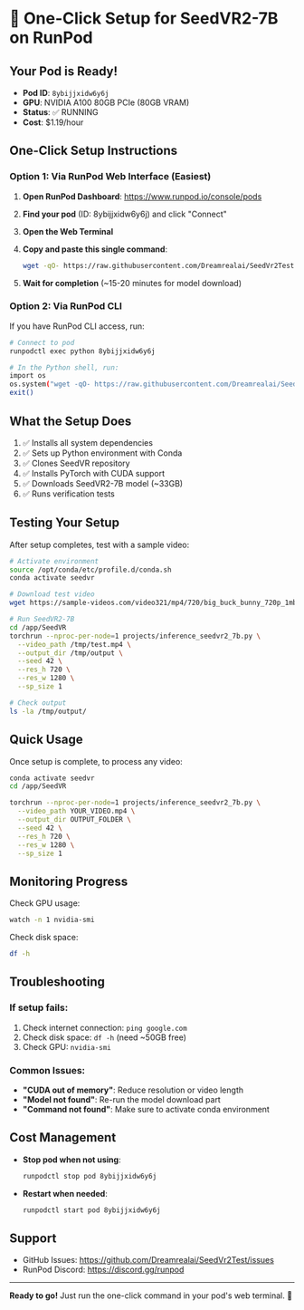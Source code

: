 # 🚀 One-Click Setup for SeedVR2-7B on RunPod

## Your Pod is Ready!

- **Pod ID**: `8ybijjxidw6y6j`  
- **GPU**: NVIDIA A100 80GB PCIe (80GB VRAM)
- **Status**: ✅ RUNNING
- **Cost**: $1.19/hour

## One-Click Setup Instructions

### Option 1: Via RunPod Web Interface (Easiest)

1. **Open RunPod Dashboard**: https://www.runpod.io/console/pods

2. **Find your pod** (ID: 8ybijjxidw6y6j) and click "Connect"

3. **Open the Web Terminal**

4. **Copy and paste this single command**:
   ```bash
   wget -qO- https://raw.githubusercontent.com/Dreamrealai/SeedVr2Test/main/scripts/setup-runpod-pod.sh | bash
   ```

5. **Wait for completion** (~15-20 minutes for model download)

### Option 2: Via RunPod CLI

If you have RunPod CLI access, run:
```bash
# Connect to pod
runpodctl exec python 8ybijjxidw6y6j

# In the Python shell, run:
import os
os.system("wget -qO- https://raw.githubusercontent.com/Dreamrealai/SeedVr2Test/main/scripts/setup-runpod-pod.sh | bash")
exit()
```

## What the Setup Does

1. ✅ Installs all system dependencies
2. ✅ Sets up Python environment with Conda
3. ✅ Clones SeedVR repository
4. ✅ Installs PyTorch with CUDA support
5. ✅ Downloads SeedVR2-7B model (~33GB)
6. ✅ Runs verification tests

## Testing Your Setup

After setup completes, test with a sample video:

```bash
# Activate environment
source /opt/conda/etc/profile.d/conda.sh
conda activate seedvr

# Download test video
wget https://sample-videos.com/video321/mp4/720/big_buck_bunny_720p_1mb.mp4 -O /tmp/test.mp4

# Run SeedVR2-7B
cd /app/SeedVR
torchrun --nproc-per-node=1 projects/inference_seedvr2_7b.py \
  --video_path /tmp/test.mp4 \
  --output_dir /tmp/output \
  --seed 42 \
  --res_h 720 \
  --res_w 1280 \
  --sp_size 1

# Check output
ls -la /tmp/output/
```

## Quick Usage

Once setup is complete, to process any video:

```bash
conda activate seedvr
cd /app/SeedVR

torchrun --nproc-per-node=1 projects/inference_seedvr2_7b.py \
  --video_path YOUR_VIDEO.mp4 \
  --output_dir OUTPUT_FOLDER \
  --seed 42 \
  --res_h 720 \
  --res_w 1280 \
  --sp_size 1
```

## Monitoring Progress

Check GPU usage:
```bash
watch -n 1 nvidia-smi
```

Check disk space:
```bash
df -h
```

## Troubleshooting

### If setup fails:
1. Check internet connection: `ping google.com`
2. Check disk space: `df -h` (need ~50GB free)
3. Check GPU: `nvidia-smi`

### Common Issues:
- **"CUDA out of memory"**: Reduce resolution or video length
- **"Model not found"**: Re-run the model download part
- **"Command not found"**: Make sure to activate conda environment

## Cost Management

- **Stop pod when not using**: 
  ```bash
  runpodctl stop pod 8ybijjxidw6y6j
  ```
- **Restart when needed**:
  ```bash
  runpodctl start pod 8ybijjxidw6y6j
  ```

## Support

- GitHub Issues: https://github.com/Dreamrealai/SeedVr2Test/issues
- RunPod Discord: https://discord.gg/runpod

---

**Ready to go!** Just run the one-click command in your pod's web terminal. 🎉